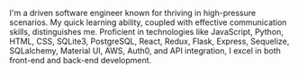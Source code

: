 I'm a driven software engineer known for thriving in high-pressure scenarios. My quick learning ability, coupled with effective communication skills, distinguishes me. Proficient in technologies like JavaScript, Python, HTML, CSS, SQLite3, PostgreSQL, React, Redux, Flask, Express, Sequelize, SQLalchemy, Material UI, AWS, Auth0, and API integration, I excel in both front-end and back-end development.
<!--
**Martynodlrr/Martynodlrr** is a ✨ _special_ ✨ repository because its `README.md` (this file) appears on your GitHub profile.

Here are some ideas to get you started:

- 🔭 I’m currently working on ...
- 🌱 I’m currently learning ...
- 👯 I’m looking to collaborate on ...
- 🤔 I’m looking for help with ...
- 💬 Ask me about ...
- 📫 How to reach me: ...
- 😄 Pronouns: ...
- ⚡ Fun fact: ...
-->
